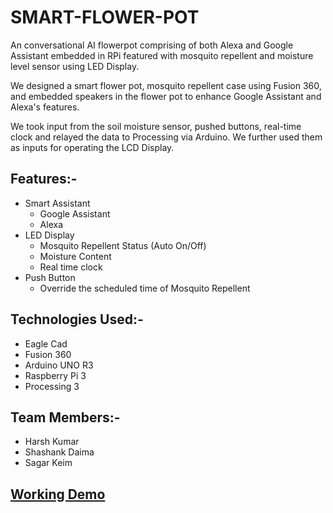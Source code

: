 # SMART-FLOWER-POT

An conversational AI flowerpot comprising of both Alexa and Google Assistant embedded  in RPi featured with mosquito repellent and moisture level sensor using LED Display.

We designed a smart flower pot, mosquito repellent case using Fusion 360, and embedded speakers in the flower pot to enhance Google Assistant and Alexa's features. 

We took input from the soil moisture sensor, pushed buttons, real-time clock and relayed the data to Processing via Arduino. We further used them as inputs for operating the LCD Display.

## Features:-
  - Smart Assistant
    - Google Assistant
    - Alexa
  - LED Display
    - Mosquito Repellent Status (Auto On/Off)
    - Moisture Content 
    - Real time clock
  - Push Button
    - Override the scheduled time of Mosquito Repellent  

## Technologies Used:-
  - Eagle Cad
  - Fusion 360
  - Arduino UNO R3
  - Raspberry Pi 3
  - Processing 3

## Team Members:-
  - Harsh Kumar
  - Shashank Daima
  - Sagar Keim

## [Working Demo](https://youtu.be/IMzx6a3FrrA)

